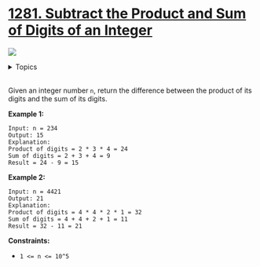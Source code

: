 # [1281. Subtract the Product and Sum of Digits of an Integer](https://leetcode.cn/problems/subtract-the-product-and-sum-of-digits-of-an-integer/description/)

![](https://img.shields.io/badge/Difficulty-Easy-green.svg)

<details>
<summary>Topics</summary>

* [`Math`](https://leetcode.com/tag/math/)

</details>
<br />

Given an integer number `n`, return the difference between the product of its digits and the sum of its digits.

**Example 1:**

    Input: n = 234
    Output: 15 
    Explanation: 
    Product of digits = 2 * 3 * 4 = 24 
    Sum of digits = 2 + 3 + 4 = 9 
    Result = 24 - 9 = 15

**Example 2:**

    Input: n = 4421
    Output: 21
    Explanation: 
    Product of digits = 4 * 4 * 2 * 1 = 32 
    Sum of digits = 4 + 4 + 2 + 1 = 11 
    Result = 32 - 11 = 21

**Constraints:**

 + `1 <= n <= 10^5`
